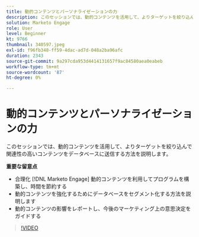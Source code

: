 ```yaml
---
title: 動的コンテンツとパーソナライゼーションの力
description: このセッションでは、動的コンテンツを活用して、よりターゲットを絞り込んで関連性の高いコンテンツをデータベースに送信する方法を説明します。
solution: Marketo Engage
role: User
level: Beginner
kt: 9766
thumbnail: 340597.jpeg
exl-id: f96fb348-ff59-4dac-ad7d-048a2ba96afc
duration: 2343
source-git-commit: 9a297cda953d4414131657f9ac84580aea0eabeb
workflow-type: tm+mt
source-wordcount: '87'
ht-degree: 0%

---
```


# 動的コンテンツとパーソナライゼーションの力

このセッションでは、動的コンテンツを活用して、よりターゲットを絞り込んで関連性の高いコンテンツをデータベースに送信する方法を説明します。

**重要な留意点**

* 合理化 [!DNL Marketo Engage] 動的コンテンツを利用してプログラムを構築し、時間を節約する
* 動的コンテンツを強化するためにデータベースをセグメント化する方法を説明します
* 動的コンテンツの影響をレポートし、今後のマーケティング上の意思決定をガイドする

>[!VIDEO](https://video.tv.adobe.com/v/340597/?quality=12&learn=on)
